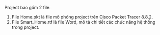 Project bao gồm 2 file: 
1. File Home.pkt là file mô phỏng project trên Cisco Packet Tracer 8.8.2.
2. File Smart_Home.rtf là file Word, mô tả chi tiết các chức năng hệ thống trong project. 
